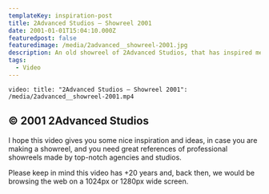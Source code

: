 ```yaml
---
templateKey: inspiration-post
title: 2Advanced Studios — Showreel 2001
date: 2001-01-01T15:04:10.000Z
featuredpost: false
featuredimage: /media/2advanced__showreel-2001.jpg
description: An old showreel of 2Advanced Studios, that has inspired me quite a lot in my teenage.
tags:
  - Video
---
```


`video: title: "2Advanced Studios — Showreel 2001": /media/2advanced__showreel-2001.mp4`

## © 2001 2Advanced Studios

I hope this video gives you some nice inspiration and ideas, in case you are making a showreel, and you need great references of professional showreels made by top-notch agencies and studios.

Please keep in mind this video has +20 years and, back then, we would be browsing the web on a 1024px or 1280px wide screen.
